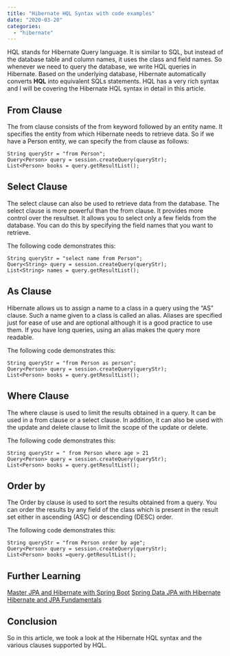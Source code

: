 ```yaml
---
title: "Hibernate HQL Syntax with code examples"
date: "2020-03-20"
categories: 
  - "hibernate"
---
```


HQL stands for Hibernate Query language. It is similar to SQL, but instead of the database table and column names, it uses the class and field names. So whenever we need to query the database, we write HQL queries in Hibernate. Based on the underlying database, Hibernate automatically converts **HQL** into equivalent SQLs statements. HQL has a very rich syntax and I will be covering the Hibernate HQL syntax in detail in this article.

## From Clause

The from clause consists of the from keyword followed by an entity name. It specifies the entity from which Hibernate needs to retrieve data. So if we have a Person entity, we can specify the from clause as follows:

```
String queryStr = "from Person";
Query<Person> query = session.createQuery(queryStr);
List<Person> books = query.getResultList();

```

## Select Clause

The select clause can also be used to retrieve data from the database. The select clause is more powerful than the from clause. It provides more control over the resultset. It allows you to select only a few fields from the database. You can do this by specifying the field names that you want to retrieve.

The following code demonstrates this:

```
String queryStr = "select name from Person";
Query<String> query = session.createQuery(queryStr);
List<String> names = query.getResultList();

```

## As Clause

Hibernate allows us to assign a name to a class in a query using the “AS” clause. Such a name given to a class is called an alias. Aliases are specified just for ease of use and are optional although it is a good practice to use them. If you have long queries, using an alias makes the query more readable.

The following code demonstrates this:

```
String queryStr = "from Person as person"; 
Query<Person> query = session.createQuery(queryStr);
List<Person> books = query.getResultList();

```

## Where Clause

The where clause is used to limit the results obtained in a query. It can be used in a from clause or a select clause. In addition, it can also be used with the update and delete clause to limit the scope of the update or delete.

The following code demonstrates this:

```
String queryStr = " from Person where age > 21
Query<Person> query = session.createQuery(queryStr);
List<Person> books = query.getResultList();

```

## Order by

The Order by clause is used to sort the results obtained from a query. You can order the results by any field of the class which is present in the result set either in ascending (ASC) or descending (DESC) order.

The following code demonstrates this:

```
String queryStr = "from Person order by age";
Query<Person> query = session.createQuery(queryStr);
List<Person> books =query.getResultList();
```

## Further Learning

[Master JPA and Hibernate with Spring Boot](https://click.linksynergy.com/deeplink?id=MnzIZAZNE5Y&mid=39197&murl=https%3A%2F%2Fwww.udemy.com%2Fcourse%2Fhibernate-jpa-tutorial-for-beginners-in-100-steps%2F) [Spring Data JPA with Hibernate](https://click.linksynergy.com/deeplink?id=MnzIZAZNE5Y&mid=39197&murl=https%3A%2F%2Fwww.udemy.com%2Fcourse%2Fspring-data-jpa-using-hibernate%2F) [Hibernate and JPA Fundamentals](https://click.linksynergy.com/deeplink?id=MnzIZAZNE5Y&mid=39197&murl=https%3A%2F%2Fwww.udemy.com%2Fcourse%2Fhibernate-and-java-persistence-api-jpa-fundamentals%2F)

## Conclusion

So in this article, we took a look at the Hibernate HQL syntax and the various clauses supported by HQL.
